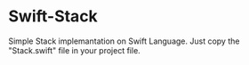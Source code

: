 Swift-Stack
===========

Simple Stack implemantation on Swift Language. Just copy the "Stack.swift" file  in your project file.
